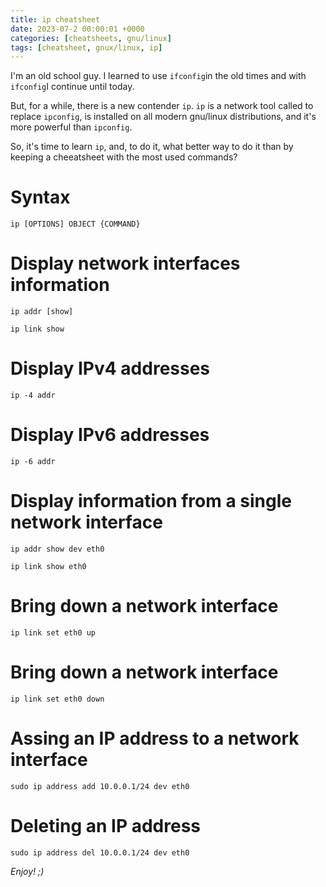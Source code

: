 ```yaml
---
title: ip cheatsheet 
date: 2023-07-2 00:00:01 +0000
categories: [cheatsheets, gnu/linux]
tags: [cheatsheet, gnux/linux, ip] 
---
```


I'm an old school guy. 
I learned to use `ifconfig`in the old times and with `ifconfig`I continue until today.

But, for a while, there is a new contender `ip`. 
`ip` is a network tool called to replace `ipconfig`, is installed on all modern gnu/linux distributions, and it's more powerful than `ipconfig`.

So, it's time to learn `ip`, and, to do it, what better way to do it than by keeping a cheeatsheet with the most used commands? 

# Syntax

```
ip [OPTIONS] OBJECT {COMMAND}  
```

# Display network interfaces information

```
ip addr [show]
```

```
ip link show 
```

# Display IPv4 addresses

```
ip -4 addr
```

# Display IPv6 addresses

```
ip -6 addr
```

# Display information from a single network interface

```
ip addr show dev eth0
```

```
ip link show eth0 
```

# Bring down a network interface

```
ip link set eth0 up
```

# Bring down a network interface

```
ip link set eth0 down
```

# Assing an IP address to a network interface

```
sudo ip address add 10.0.0.1/24 dev eth0
```

# Deleting an IP address

```
sudo ip address del 10.0.0.1/24 dev eth0
```

*Enjoy! ;)*
